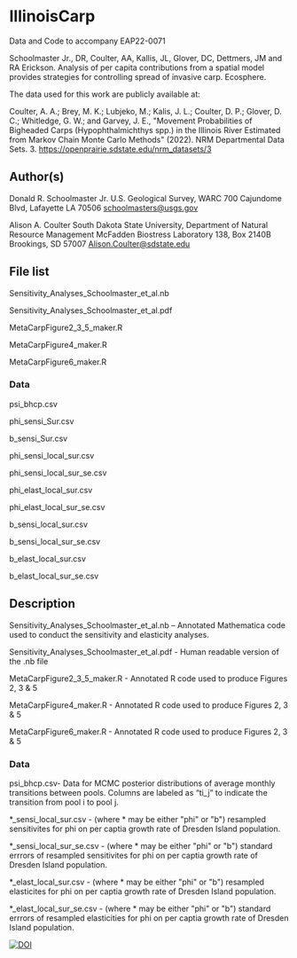 # IllinoisCarp
Data and Code to accompany EAP22-0071

Schoolmaster Jr., DR, Coulter, AA, Kallis, JL, Glover, DC, Dettmers, JM and RA Erickson. Analysis of per capita contributions from a spatial model provides strategies for controlling spread of invasive carp. Ecosphere.

The data used for this work are publicly available at:

Coulter, A. A.; Brey, M. K.; Lubjeko, M.; Kalis, J. L.; Coulter, D. P.; Glover, D. C.; Whitledge, G. W.; and Garvey, J. E., "Movement Probabilities of Bigheaded Carps (Hypophthalmichthys spp.) in the Illinois River Estimated from Markov Chain Monte Carlo Methods" (2022). NRM Departmental Data Sets. 3. 
https://openprairie.sdstate.edu/nrm_datasets/3

## Author(s)

Donald R. Schoolmaster Jr.
U.S. Geological Survey, WARC
700 Cajundome Blvd, Lafayette LA 70506
schoolmasters@usgs.gov

Alison A. Coulter 
South Dakota State University, Department of Natural Resource Management
McFadden Biostress Laboratory 138, Box 2140B Brookings, SD 57007
Alison.Coulter@sdstate.edu


## File list


Sensitivity_Analyses_Schoolmaster_et_al.nb

Sensitivity_Analyses_Schoolmaster_et_al.pdf

MetaCarpFigure2_3_5_maker.R

MetaCarpFigure4_maker.R

MetaCarpFigure6_maker.R

### Data

psi_bhcp.csv

phi_sensi_Sur.csv

b_sensi_Sur.csv

phi_sensi_local_sur.csv

phi_sensi_local_sur_se.csv

phi_elast_local_sur.csv

phi_elast_local_sur_se.csv

b_sensi_local_sur.csv

b_sensi_local_sur_se.csv

b_elast_local_sur.csv

b_elast_local_sur_se.csv



## Description

Sensitivity_Analyses_Schoolmaster_et_al.nb – Annotated Mathematica code used to conduct the sensitivity and elasticity analyses.

Sensitivity_Analyses_Schoolmaster_et_al.pdf - Human readable version of the .nb file

MetaCarpFigure2_3_5_maker.R - Annotated R code used to produce Figures 2, 3 & 5

MetaCarpFigure4_maker.R - Annotated R code used to produce Figures 2, 3 & 5

MetaCarpFigure6_maker.R - Annotated R code used to produce Figures 2, 3 & 5

### Data
psi_bhcp.csv- Data for MCMC posterior distributions of average monthly transitions between pools. Columns are labeled as “ti_j” to indicate the transition from pool i to pool j.

\*_sensi_local_sur.csv - (where * may be either "phi" or "b") resampled sensitivites for phi on per captia growth rate of Dresden Island population.

\*_sensi_local_sur_se.csv - (where * may be either "phi" or "b") standard errrors of resampled sensitivites for phi on per captia growth rate of Dresden Island population.

\*_elast_local_sur.csv - (where * may be either "phi" or "b") resampled elasticites for phi on per captia growth rate of Dresden Island population.

\*_elast_local_sur_se.csv - (where * may be either "phi" or "b") standard errrors of resampled elasticities for phi on per captia growth rate of Dresden Island population.



[![DOI](https://zenodo.org/badge/515774074.svg)](https://zenodo.org/badge/latestdoi/515774074)

